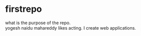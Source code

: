 # firstrepo
what is the  purpose of the repo.<br>
yogesh naidu mahareddy likes acting.
I create web applications.
